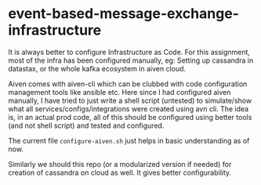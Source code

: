 # event-based-message-exchange-infrastructure

It is always better to configure Infrastructure as Code.
For this assignment, most of the infra has been configured manually, eg:  Setting up cassandra in datastax, or the whole kafka ecosystem in aiven cloud. 

Aiven comes with aiven-cli which can be clubbed with code configuration management tools like ansible etc. 
Here since I had configured aiven manually, I have tried to just write a shell script (untested) to simulate/show what all services/configs/integrations were created using avn cli. 
The idea is, in an actual prod code, all of this should be configured using better tools (and not shell script) and tested and configured. 

The current file `configure-aiven.sh` just helps in basic understanding as of now.

Similarly we should this repo (or a modularized version if needed) for creation of cassandra on cloud as well. It gives better configurability. 




